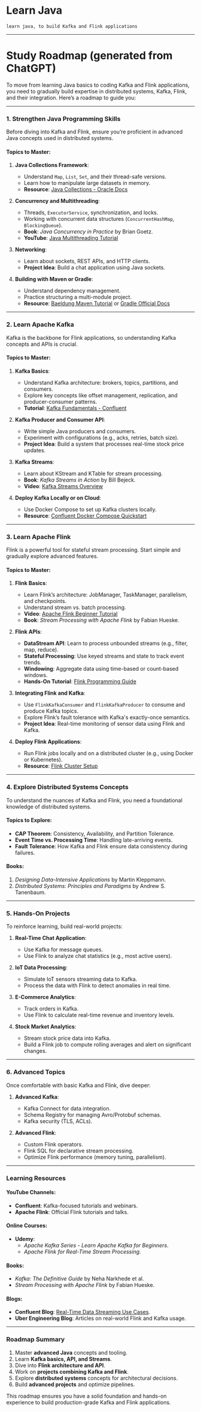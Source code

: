 # Learn Java
    learn java, to build Kafka and Flink applications
---
# Study Roadmap (generated from ChatGPT)
To move from learning Java basics to coding Kafka and Flink applications, you need to gradually build expertise in distributed systems, Kafka, Flink, and their integration. Here’s a roadmap to guide you:

---

### **1. Strengthen Java Programming Skills**
Before diving into Kafka and Flink, ensure you’re proficient in advanced Java concepts used in distributed systems.

#### **Topics to Master**:
1. **Java Collections Framework**:
   - Understand `Map`, `List`, `Set`, and their thread-safe versions.
   - Learn how to manipulate large datasets in memory.
   - **Resource**: [Java Collections - Oracle Docs](https://docs.oracle.com/javase/8/docs/technotes/guides/collections/index.html)

2. **Concurrency and Multithreading**:
   - Threads, `ExecutorService`, synchronization, and locks.
   - Working with concurrent data structures (`ConcurrentHashMap`, `BlockingQueue`).
   - **Book**: *Java Concurrency in Practice* by Brian Goetz.
   - **YouTube**: [Java Multithreading Tutorial](https://www.youtube.com/watch?v=Yg6-X1uSbiI)

3. **Networking**:
   - Learn about sockets, REST APIs, and HTTP clients.
   - **Project Idea**: Build a chat application using Java sockets.

4. **Building with Maven or Gradle**:
   - Understand dependency management.
   - Practice structuring a multi-module project.
   - **Resource**: [Baeldung Maven Tutorial](https://www.baeldung.com/maven) or [Gradle Official Docs](https://docs.gradle.org/current/userguide/)

---

### **2. Learn Apache Kafka**
Kafka is the backbone for Flink applications, so understanding Kafka concepts and APIs is crucial.

#### **Topics to Master**:
1. **Kafka Basics**:
   - Understand Kafka architecture: brokers, topics, partitions, and consumers.
   - Explore key concepts like offset management, replication, and producer-consumer patterns.
   - **Tutorial**: [Kafka Fundamentals - Confluent](https://developer.confluent.io/learn-kafka/)

2. **Kafka Producer and Consumer API**:
   - Write simple Java producers and consumers.
   - Experiment with configurations (e.g., acks, retries, batch size).
   - **Project Idea**: Build a system that processes real-time stock price updates.

3. **Kafka Streams**:
   - Learn about KStream and KTable for stream processing.
   - **Book**: *Kafka Streams in Action* by Bill Bejeck.
   - **Video**: [Kafka Streams Overview](https://www.youtube.com/watch?v=kPKH4UNcd2o)

4. **Deploy Kafka Locally or on Cloud**:
   - Use Docker Compose to set up Kafka clusters locally.
   - **Resource**: [Confluent Docker Compose Quickstart](https://docs.confluent.io/platform/current/quickstart/ce-docker-quickstart.html)

---

### **3. Learn Apache Flink**
Flink is a powerful tool for stateful stream processing. Start simple and gradually explore advanced features.

#### **Topics to Master**:
1. **Flink Basics**:
   - Learn Flink’s architecture: JobManager, TaskManager, parallelism, and checkpoints.
   - Understand stream vs. batch processing.
   - **Video**: [Apache Flink Beginner Tutorial](https://www.youtube.com/watch?v=vDYOzSlOUQo)
   - **Book**: *Stream Processing with Apache Flink* by Fabian Hueske.

2. **Flink APIs**:
   - **DataStream API**: Learn to process unbounded streams (e.g., filter, map, reduce).
   - **Stateful Processing**: Use keyed streams and state to track event trends.
   - **Windowing**: Aggregate data using time-based or count-based windows.
   - **Hands-On Tutorial**: [Flink Programming Guide](https://nightlies.apache.org/flink/flink-docs-release-1.20/docs/dev/datastream/overview/)

3. **Integrating Flink and Kafka**:
   - Use `FlinkKafkaConsumer` and `FlinkKafkaProducer` to consume and produce Kafka topics.
   - Explore Flink’s fault tolerance with Kafka's exactly-once semantics.
   - **Project Idea**: Real-time monitoring of sensor data using Flink and Kafka.

4. **Deploy Flink Applications**:
   - Run Flink jobs locally and on a distributed cluster (e.g., using Docker or Kubernetes).
   - **Resource**: [Flink Cluster Setup](https://nightlies.apache.org/flink/flink-docs-release-1.20/docs/ops/deployment/)

---

### **4. Explore Distributed Systems Concepts**
To understand the nuances of Kafka and Flink, you need a foundational knowledge of distributed systems.

#### **Topics to Explore**:
- **CAP Theorem**: Consistency, Availability, and Partition Tolerance.
- **Event Time vs. Processing Time**: Handling late-arriving events.
- **Fault Tolerance**: How Kafka and Flink ensure data consistency during failures.

#### **Books**:
1. *Designing Data-Intensive Applications* by Martin Kleppmann.
2. *Distributed Systems: Principles and Paradigms* by Andrew S. Tanenbaum.

---

### **5. Hands-On Projects**
To reinforce learning, build real-world projects:

1. **Real-Time Chat Application**:
   - Use Kafka for message queues.
   - Use Flink to analyze chat statistics (e.g., most active users).

2. **IoT Data Processing**:
   - Simulate IoT sensors streaming data to Kafka.
   - Process the data with Flink to detect anomalies in real time.

3. **E-Commerce Analytics**:
   - Track orders in Kafka.
   - Use Flink to calculate real-time revenue and inventory levels.

4. **Stock Market Analytics**:
   - Stream stock price data into Kafka.
   - Build a Flink job to compute rolling averages and alert on significant changes.

---

### **6. Advanced Topics**
Once comfortable with basic Kafka and Flink, dive deeper:

1. **Advanced Kafka**:
   - Kafka Connect for data integration.
   - Schema Registry for managing Avro/Protobuf schemas.
   - Kafka security (TLS, ACLs).

2. **Advanced Flink**:
   - Custom Flink operators.
   - Flink SQL for declarative stream processing.
   - Optimize Flink performance (memory tuning, parallelism).

---

### **Learning Resources**

#### **YouTube Channels**:
- **Confluent**: Kafka-focused tutorials and webinars.
- **Apache Flink**: Official Flink tutorials and talks.

#### **Online Courses**:
- **Udemy**:
  - *Apache Kafka Series - Learn Apache Kafka for Beginners*.
  - *Apache Flink for Real-Time Stream Processing*.

#### **Books**:
- *Kafka: The Definitive Guide* by Neha Narkhede et al.
- *Stream Processing with Apache Flink* by Fabian Hueske.

#### **Blogs**:
- **Confluent Blog**: [Real-Time Data Streaming Use Cases](https://www.confluent.io/blog/).
- **Uber Engineering Blog**: Articles on real-world Flink and Kafka usage.

---

### **Roadmap Summary**
1. Master **advanced Java** concepts and tooling.
2. Learn **Kafka basics, API, and Streams**.
3. Dive into **Flink architecture and API**.
4. Work on **projects combining Kafka and Flink**.
5. Explore **distributed systems** concepts for architectural decisions.
6. Build **advanced projects** and optimize pipelines.  

This roadmap ensures you have a solid foundation and hands-on experience to build production-grade Kafka and Flink applications.